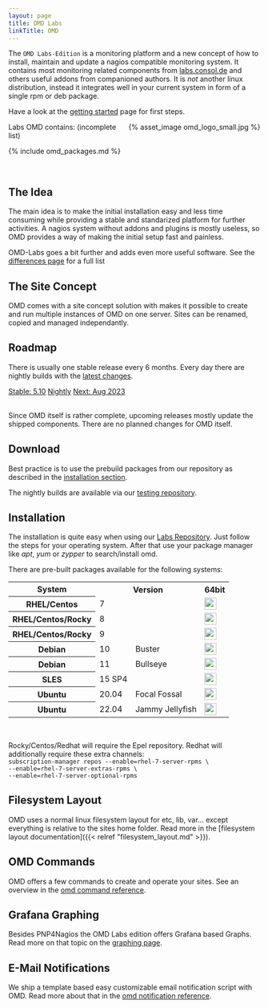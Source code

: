 ```yaml
---
layout: page
title: OMD Labs
linkTitle: OMD
---
```


The `OMD Labs-Edition` is a monitoring platform and a new concept of how to install, maintain and update a nagios compatible monitoring system. It contains most monitoring related components from [labs.consol.de](/) and others useful addons from companioned authors. It is _not_ another linux distribution, instead it integrates well in your current system in form of a single rpm or deb package.

Have a look at the [getting started](getting_started.html) page for first steps.

<div style="float: right;">
{% asset_image omd_logo_small.jpg %}
</div>

Labs OMD contains: (incomplete list)

{% include omd_packages.md %}

<br clear="both">

## The Idea
The main idea is to make the initial installation easy and less time consuming while providing a stable and standarized platform for further activities. A nagios system without addons and plugins is mostly useless, so OMD provides a way of making the initial setup fast and painless.

OMD-Labs goes a bit further and adds even more useful software. See the [differences page](differences.html) for a full list

## The Site Concept
OMD comes with a site concept solution with makes it possible to create and run multiple instances of OMD on one server. Sites can be renamed, copied and managed independantly.

## Roadmap
There is usually one stable release every 6 months. Every day there are nightly builds with the [latest changes](https://github.com/ConSol/omd/blob/labs/Changelog).

<div class="btn-group btn-group-lg releaseplan" role="group" aria-label="Release plan" style="width:100%;">
  <a class="btn btn-success" href="#download" role="button" style="width:50%;">Stable: 5.10</a>
  <a class="btn btn-info" href="builds.html" role="button" style="width:25%;">Nightly</a>
  <a class="btn btn-warning" href="https://github.com/ConSol/omd/blob/master/Changelog" role="button" target="_blank" style="width:25%;">Next: Aug 2023</a>
</div>
<br clear="both">

Since OMD itself is rather complete, upcoming releases mostly update the shipped
components. There are no planned changes for OMD itself.

## Download
Best practice is to use the prebuild packages from our repository as described in the [installation section](#installation).

The nightly builds are available via our [testing repository](/repo/testing/).

## Installation

The installation is quite easy when using our [Labs Repository](/repo/stable/). Just follow the steps for your operating system. After that use
your package manager like _apt_, _yum_ or _zypper_ to search/install omd.

There are pre-built packages available for the following systems:

<table>
<tr><th>System</th><th colspan="2">Version</th><th>64bit</th></tr>
<tr><th>RHEL/Centos</th><td>7</td><td></td><td><a href="/repo/stable/#_7"><img src="/omd/rhel.png" width="24" height="24"></a></td></tr>
<tr><th>RHEL/Centos/Rocky</th><td>8</td><td></td><td><a href="/repo/stable/#_8"><img src="/omd/rhel.png" width="24" height="24"></a></td></tr>
<tr><th>RHEL/Centos/Rocky</th><td>9</td><td></td><td><a href="/repo/stable/#_9"><img src="/omd/rhel.png" width="24" height="24"></a></td></tr>
<tr><th>Debian</th><td>10</td><td>Buster</td><td><a href="/repo/stable/#_debian_buster_10_0"><img src="/omd/debian.png" width="24" height="24"></a></td></tr>
<tr><th>Debian</th><td>11</td><td>Bullseye</td><td><a href="/repo/stable/#_debian_bullseye_11_0"><img src="" width="24" height="24"></a></td></tr>
<tr><th>SLES</th><td>15 SP4</td><td></td><td><a href="/repo/stable/#_sles_15_sp4"><img src="/omd/sles.png" width="24" height="24"></a></td></tr>
<tr><th>Ubuntu</th><td>20.04</td><td>Focal Fossal</td><td><a href="/repo/stable/#_ubuntu_focal_fossal_20_04"><img src="/omd/ubuntu.png" width="24" height="24"></a></td></tr>
<tr><th>Ubuntu</th><td>22.04</td><td>Jammy Jellyfish</td><td><a href="/repo/stable/#_ubuntu_jammy_jellyfish_22_04"><img src="/omd/ubuntu.png" width="24" height="24"></a></td></tr>
</table>
<br>

<p class="hint">
Rocky/Centos/Redhat will require the Epel repository. Redhat will additionally require these extra channels:<br><code>subscription-manager repos --enable=rhel-7-server-rpms \<br>--enable=rhel-7-server-extras-rpms \<br>--enable=rhel-7-server-optional-rpms</code>
</p>


## Filesystem Layout

OMD uses a normal linux filesystem layout for etc, lib, var... except everything is relative to the sites home folder.
Read more in the [filesystem layout documentation]({{< relref "filesystem_layout.md" >}}).

## OMD Commands

OMD offers a few commands to create and operate your sites.
See an overview in the [omd command reference](commands.html).

## Grafana Graphing
Besides PNP4Nagios the OMD Labs edition offers Grafana based Graphs. Read more on
that topic on the [graphing page](howtos/grafana/).

## E-Mail Notifications

We ship a template based easy customizable email notification script with OMD.
Read more about that in the [omd notification reference](howtos/html_notifications/).
